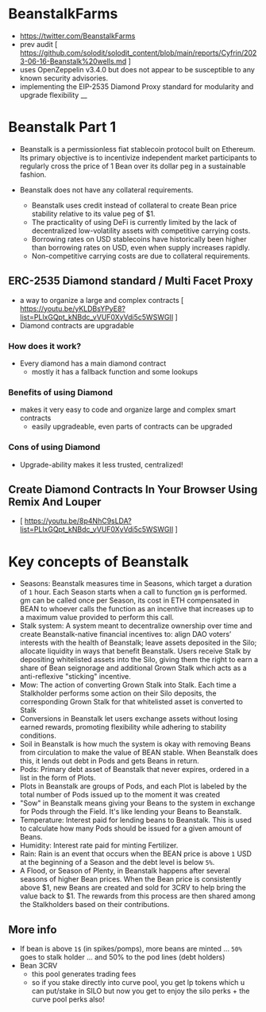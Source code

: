 # BeanstalkFarms
- https://twitter.com/BeanstalkFarms
- prev audit [ https://github.com/solodit/solodit_content/blob/main/reports/Cyfrin/2023-06-16-Beanstalk%20wells.md ]
- uses OpenZeppelin v3.4.0 but does not appear to be susceptible to any known security advisories.
- implementing the EIP-2535 Diamond Proxy standard for modularity and upgrade flexibility
__
# Beanstalk Part 1

- Beanstalk is a permissionless fiat stablecoin protocol built on Ethereum. Its primary objective is to incentivize independent market participants to regularly cross the price of 1 Bean over its dollar peg in a sustainable fashion.
  
- Beanstalk does not have any collateral requirements.
    - Beanstalk uses credit instead of collateral to create Bean price stability relative to its value peg of $1. 
    - The practicality of using DeFi is currently limited by the lack of decentralized low-volatility assets with competitive carrying costs.
    - Borrowing rates on USD stablecoins have historically been higher than borrowing rates on USD, even when supply increases rapidly. 
    - Non-competitive carrying costs are due to collateral requirements.
    
## ERC-2535 Diamond standard / Multi Facet Proxy
- a way to organize a large and complex contracts [ https://youtu.be/yKLDBsYPyE8?list=PLlxGQpt_kNBdc_vVUF0XyVdi5c5WSWGII ]
- Diamond contracts are upgradable

### How does it work?
- Every diamond has a main diamond contract
    - mostly it has a fallback function and some lookups
### Benefits of using Diamond
- makes it very easy to code and organize large and complex smart contracts
    - easily upgradeable, even parts of contracts can be upgraded
    
### Cons of using Diamond
- Upgrade-ability makes it less trusted, centralized!

## Create Diamond Contracts In Your Browser Using Remix And Louper

- [ https://youtu.be/8p4NhC9sLDA?list=PLlxGQpt_kNBdc_vVUF0XyVdi5c5WSWGII ]

# Key concepts of Beanstalk
- Seasons: Beanstalk measures time in Seasons, which target a duration of `1` hour. Each Season starts when
  a call to function `gm` is performed. gm can be called once per Season, its cost in ETH compensated in BEAN
  to whoever calls the function as an incentive that increases up to a maximum value provided to perform this
  call.
- Stalk system: A system meant to decentralize ownership over time and create Beanstalk-native financial
  incentives to: align DAO voters’ interests with the health of Beanstalk; leave assets deposited in the Silo;
  allocate liquidity in ways that benefit Beanstalk. Users receive Stalk by depositing whitelisted assets into the
  Silo, giving them the right to earn a share of Bean seignorage and additional Grown Stalk which acts as a
  anti-reflexive "sticking" incentive.
- Mow: The action of converting Grown Stalk into Stalk. Each time a Stalkholder performs some action on
  their Silo deposits, the corresponding Grown Stalk for that whitelisted asset is converted to Stalk
- Conversions in Beanstalk let users exchange assets without losing earned rewards, promoting flexibility while adhering to stability conditions.
- Soil in Beanstalk is how much the system is okay with removing Beans from circulation to make the value of BEAN stable. When Beanstalk does this, it lends out debt in Pods and gets Beans in return.
- Pods: Primary debt asset of Beanstalk that never expires, ordered in a list in the form of Plots.
- Plots in Beanstalk are groups of Pods, and each Plot is labeled by the total number of Pods issued up to the moment it was created
- "Sow" in Beanstalk means giving your Beans to the system in exchange for Pods through the Field. It's like lending your Beans to Beanstalk.
- Temperature: Interest paid for lending beans to Beanstalk. This is used to calculate how many Pods should
  be issued for a given amount of Beans.
- Humidity: Interest rate paid for minting Fertilizer.
- Rain: Rain is an event that occurs when the BEAN price is above `1` USD at the beginning of a Season and
  the debt level is below `5%`.
- A Flood, or Season of Plenty, in Beanstalk happens after several seasons of higher Bean prices. When the Bean price is consistently above $1, new Beans are created and sold for 3CRV to help bring the value back to $1. The rewards from this process are then shared among the Stalkholders based on their contributions.
  
## More info
- If bean is above `1$` (in spikes/pomps), more beans are minted ... `50%` goes to stalk holder ... and 50% to the pod lines (debt holders)
- Bean 3CRV
    - this pool generates trading fees
    - so if you stake directly into curve pool, you get lp tokens which u can put/stake in SILO but now you get to enjoy the silo perks + the curve pool perks also!
  
  

